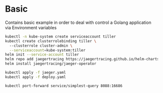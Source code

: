 # Basic

Contains basic example in order to deal with control a Golang application via Environment variables


```bash
kubectl -n kube-system create serviceaccount tiller
kubectl create clusterrolebinding tiller \                  
  --clusterrole cluster-admin \
  --serviceaccount=kube-system:tiller
helm init --service-account tiller
helm repo add jaegertracing https://jaegertracing.github.io/helm-charts
helm install jaegertracing/jaeger-operator

kubectl apply -f jaeger.yaml
kubectl apply -f deploy.yaml

kubectl port-forward service/simplest-query 8088:16686
```


